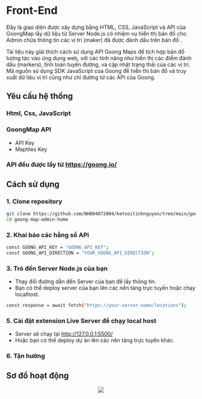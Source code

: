 # Front-End

Đây là giao diện được xây dựng bằng HTML, CSS, JavaScript và API của GoongMap lấy dữ liệu từ Server Node.js có nhiệm vụ hiển thị bản đồ cho Admin chứa thông tin các vị trí (maker) đã được đánh dấu trên bản đồ .

Tài liệu này giải thích cách sử dụng API Goong Maps để tích hợp bản đồ tương tác vào ứng dụng web, với các tính năng như hiển thị các điểm đánh dấu (markers), tính toán tuyến đường, và cập nhật trạng thái của các vị trí. Mã nguồn sử dụng SDK JavaScript của Goong để hiển thị bản đồ và truy xuất dữ liệu vị trí cũng như chỉ đường từ các API của Goong.

## Yêu cầu hệ thống

### Html, Css, JavaScript

### GoongMap API
- API Key
- Maptiles Key

### API đều được lấy từ https://goong.io/

## Cách sử dụng

### 1. Clone repository

```bash
git clone https://github.com/NHD04072004/ketnoitinhnguyen/tree/main/goong-map-admin-home
cd goong-map-admin-home
```
### 2. Khai báo các hằng số  APi

```bash
const GOONG_API_KEY = "GOONG_API_KEY";
const GOONG_API_DIRECTION = "YOUR_GOONG_API_DIRECTION";
```

### 3. Trỏ đến Server Node.js của bạn

- Thay đổi đường dẫn đến Server của bạn để lấy thông tin.
- Bạn có thể deploy server của bạn lên các nền tảng trực tuyến hoặc chạy localhost.

```bash
const response = await fetch("https://your-server-name/locations");
```

### 5. Cài đặt extension **Live Server** để chạy local host
- Server sẽ chạy tại http://127.0.0.1:5500/
- Hoặc bạn có thể deploy dự án lên các nên tảng trực tuyến khác.

### 6. Tận hưởng

## Sơ đồ hoạt động

<p align="center">
    <img src="/home/quan/WorkSpace/ketnoitinhnguyen/docs/images/goong-map-admin.png">
</p>